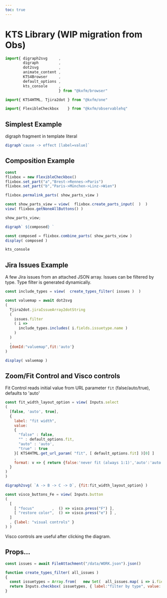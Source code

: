 ```yaml
---
toc: true
---
```

# KTS Library (WIP migration from Obs)
  
```js
import{ digraph2svg     ,
        digraph         ,
        dot2svg         ,
        animate_content ,
        KTS4Browser     ,
        default_options ,
        kts_console     ,
                        } from "@kxfm/browser"

import{ KTS4HTML, Tjira2dot } from "@kxfm/one"

import{ FlexibleCheckbox    } from "@kxfm/observablehq"
```

<div class="card">

## Simplest Example

digraph fragment in template literal

```js echo
digraph`cause -> effect [label=value]`
```
</div>

<div class="card">

## Composition Example

```js echo
const
flixbox = new FlexibleCheckbox()
flixbox.set_part("a","Brest->Rennes->Paris")
flixbox.set_part("b","Paris->München->Linz->Wien")
```

```js
flixbox.permalink_parts( show_parts_view )
```

```js
const show_parts_view = view(  flixbox.create_parts_input(  )  ) 
view( flixbox.getNoneAllButtons() )
```

```js 
show_parts_view;
```

```js
digraph` ${composed} `
```

```js
const composed = flixbox.combine_parts( show_parts_view )
display( composed )
```
</div>

```js 
kts_console
```

<div class="card">

## Jira Issues Example 

A few Jira issues from an attached JSON array. Issues can be filtered by type. Type filter is generated dynamically.

```js 
const include_types = view(  create_types_filter( issues )  )
```

```js 
const valuemap = await dot2svg
(
  Tjira2dot.jiraIssueArray2dotString
  (
    issues.filter
    ( i => 
      include_types.includes( i.fields.issuetype.name )  
    )
  )
  ,
  {domId:"valuemap",fit:'auto'} 
)

display( valuemap )
```
</div>

<div class="card">

## Zoom/Fit Control and Visco controls

Fit Control reads initial value from URL parameter `fit` (false/auto/true), defaults to 'auto'

```js
const fit_width_layout_option = view( Inputs.select
(
  [false, 'auto', true], 
  {
    label: "fit width", 
    value:  
    {
      "false" : false,
      "" : default_options.fit,
      "auto" : 'auto',
      "true" : true
    }[ KTS4HTML.get_url_param( "fit", [ default_options.fit] )[0] ]
    , 
    format: v => { return {false:'never fit (always 1:1)','auto':'auto (scale down if needed)', true:'always fit (scale up or down)'}[v] }  
  } 
)
)
```

```js
digraph2svg( `A -> B -> C -> D`, {fit:fit_width_layout_option} )
```

```js
const visco_buttons_Fe = view( Inputs.button
(
  [
    [ "focus"        ,  () => visco.press("F") ],
    [ "restore color",  () => visco.press("e") ] ,
  ]
  , {label: "visual controls" }
) )
```
Visco controls are useful after clicking the diagram.
</div>

## Props...

```js echo
const issues = await FileAttachment("/data/WORK.json").json()
```

```js
function create_types_filter( all_issues ) 
{
  const issuetypes = Array.from(   new Set(  all_issues.map( i => i.fields.issuetype.name )  )   ).sort()
  return Inputs.checkbox( issuetypes, { label:"filter by type", value: issuetypes } )
}
```
